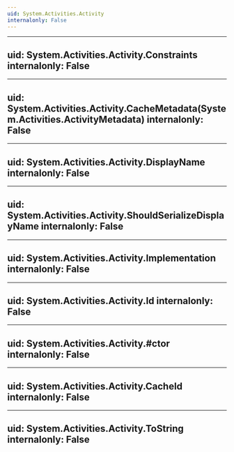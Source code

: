 ```yaml
---
uid: System.Activities.Activity
internalonly: False
---
```


---
uid: System.Activities.Activity.Constraints
internalonly: False
---

---
uid: System.Activities.Activity.CacheMetadata(System.Activities.ActivityMetadata)
internalonly: False
---

---
uid: System.Activities.Activity.DisplayName
internalonly: False
---

---
uid: System.Activities.Activity.ShouldSerializeDisplayName
internalonly: False
---

---
uid: System.Activities.Activity.Implementation
internalonly: False
---

---
uid: System.Activities.Activity.Id
internalonly: False
---

---
uid: System.Activities.Activity.#ctor
internalonly: False
---

---
uid: System.Activities.Activity.CacheId
internalonly: False
---

---
uid: System.Activities.Activity.ToString
internalonly: False
---
